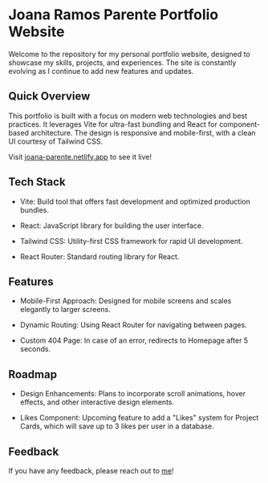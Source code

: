 # Joana Ramos Parente Portfolio Website

Welcome to the repository for my personal portfolio website, designed to showcase my skills, projects, and experiences. The site is constantly evolving as I continue to add new features and updates.

## Quick Overview

This portfolio is built with a focus on modern web technologies and best practices. It leverages Vite for ultra-fast bundling and React for component-based architecture. The design is responsive and mobile-first, with a clean UI courtesy of Tailwind CSS.

Visit [joana-parente.netlify.app](https://joana-parente.netlify.app/) to see it live!

## Tech Stack

- Vite: Build tool that offers fast development and optimized production bundles.

- React: JavaScript library for building the user interface.

- Tailwind CSS: Utility-first CSS framework for rapid UI development.

- React Router: Standard routing library for React.

## Features

- Mobile-First Approach: Designed for mobile screens and scales elegantly to larger screens.

- Dynamic Routing: Using React Router for navigating between pages.

- Custom 404 Page: In case of an error, redirects to Homepage after 5 seconds.

## Roadmap

- Design Enhancements: Plans to incorporate scroll animations, hover effects, and other interactive design elements.

- Likes Component: Upcoming feature to add a "Likes" system for Project Cards, which will save up to 3 likes per user in a database.

## Feedback

If you have any feedback, please reach out to [me](mailto:jrparente@gmail.com)!
